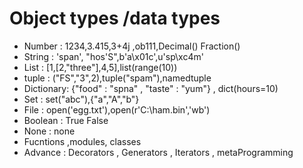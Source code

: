 # Object types /data types


- Number : 1234,3.415,3+4j ,ob111,Decimal()
Fraction()
- String : 'span', "hos'S",b'a\x01c',u'sp\xc4m'
- List : [1,[2,"three"],4,5],list(range(10))
- tuple : ("FS","3",2),tuple("spam"),namedtuple
- Dictionary: {"food" : "spna" , "taste" : "yum"} , dict(hours=10)
- Set : set("abc"),{"a","A","b"}
- File : open('egg.txt'),open(r'C:\ham.bin','wb')
- Boolean : True False
- None : none
- Fucntions ,modules, classes
- Advance : Decorators , Generators , Iterators ,
metaProgramming
